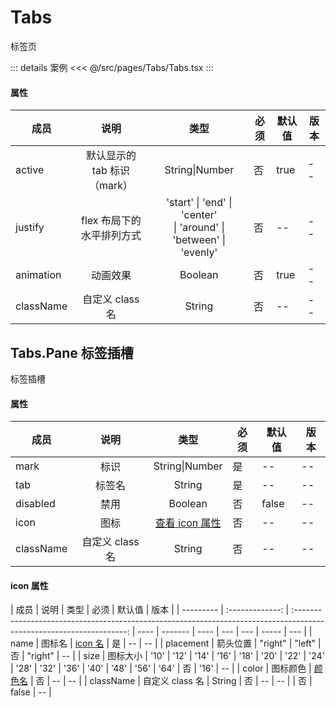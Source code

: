 # Tabs

标签页

::: details 案例
<<< @/src/pages/Tabs/Tabs.tsx
:::

#### 属性

| 成员      |            说明             |                                  类型                                  | 必须 | 默认值 | 版本 |
| --------- | :-------------------------: | :--------------------------------------------------------------------: | ---- | ------ | ---- |
| active    | 默认显示的 tab 标识（mark） |                             String\|Number                             | 否   | true   | --   |
| justify   |  flex 布局下的水平排列方式  | 'start' \| 'end' \| 'center' <br/>\| 'around' \| 'between' \| 'evenly' | 否   | --     | --   |
| animation |          动画效果           |                                Boolean                                 | 否   | true   | --   |
| className |       自定义 class 名       |                                 String                                 | 否   | --     | --   |

## Tabs.Pane 标签插槽

标签插槽

#### 属性

| 成员      |      说明       |                  类型                   | 必须 | 默认值 | 版本 |
| --------- | :-------------: | :-------------------------------------: | ---- | ------ | ---- |
| mark      |      标识       |             String\|Number              | 是   | --     | --   |
| tab       |     标签名      |                 String                  | 是   | --     | --   |
| disabled  |      禁用       |                 Boolean                 | 否   | false  | --   |
| icon      |      图标       | [查看 icon 属性](./README.md#icon-属性) | 否   | --     | --   |
| className | 自定义 class 名 |                 String                  | 否   | --     | --   |

#### icon 属性

| 成员      |      说明       |                                                         类型                                                         | 必须 | 默认值  | 版本 |
| --------- | :-------------: | :------------------------------------------------------------------------------------------------------------------: | ---- | ------- | ---- | --- | --- | ----- | --- |
| name      |     图标名      |                                          [icon 名](../README.md#icon-图标)                                           | 是   | --      | --   |
| placement |    箭头位置     |                                                  "right" \| "left"                                                   | 否   | "right" | --   |
| size      |    图标大小     | '10' \| '12' \| '14' \| '16' \| '18' \| '20' \| '22' \| '24' \| '28' \| '32' \| '36' \| '40' \| '48' \| '56' \| '64' | 否   | '16'    | --   |
| color     |    图标颜色     |                                             [颜色名](../README.md#颜色)                                              | 否   | --      | --   |
| className | 自定义 class 名 |                                                        String                                                        | 否   | --      | --   |     | 否  | false | --  |
